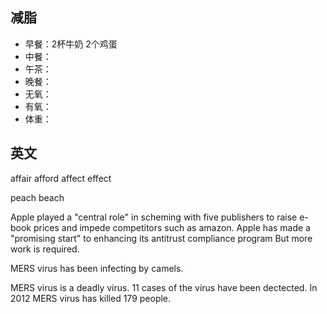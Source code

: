 ## 减脂 ##
* 早餐：2杯牛奶 2个鸡蛋
* 中餐：
* 午茶：
* 晚餐：
* 无氧：
* 有氧：
* 体重：

## 英文 ##
affair afford affect effect


peach beach


Apple played a "central role" in scheming with five publishers to raise e-book
prices and impede competitors such as amazon.
Apple has made a "promising start" to enhancing its antitrust compliance program
But more work is required.


MERS virus has been infecting by camels.

MERS virus is a deadly virus.
11 cases of the virus have been dectected.
In 2012 MERS virus has killed 179 people.


